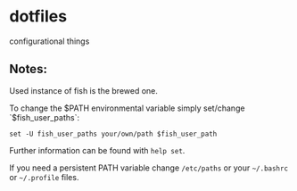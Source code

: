 dotfiles
========

configurational things


Notes:
------

Used instance of fish is the brewed one.

To change the $PATH environmental variable simply
set/change `$fish_user_paths`:

```
set -U fish_user_paths your/own/path $fish_user_path
```

Further information can be found with `help set`.

If you need a persistent PATH variable change `/etc/paths` or
your `~/.bashrc` or `~/.profile` files.
